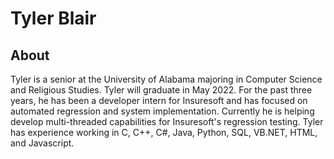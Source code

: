 # Tyler Blair
## About
Tyler is a senior at the University of Alabama majoring in Computer Science and Religious Studies. Tyler will graduate in May 2022. For the past three years, he has been a developer intern for Insuresoft and has focused on automated regression and system implementation. Currently he is helping develop multi-threaded capabilities for Insuresoft's regression testing. Tyler has experience working in C, C++, C#, Java, Python, SQL, VB.NET, HTML, and Javascript.
